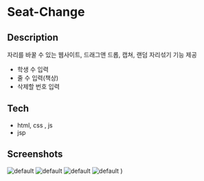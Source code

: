 # Seat-Change

Description
-------------------------------
자리를 바꿀 수 있는 웹사이트,
드래그앤 드롭, 캡쳐, 랜덤 자리섞기 기능 제공

- 학생 수 입력
- 줄 수 입력(책상)
- 삭제할 번호 입력


Tech
----------------------------------
- html, css , js
- jsp

Screenshots
---------------------------------

![default](https://user-images.githubusercontent.com/31758135/46926322-3be8f100-d06b-11e8-88bd-c8d77ec1cc21.JPG)
![default](https://user-images.githubusercontent.com/31758135/46926324-3db2b480-d06b-11e8-94e7-1bd9579c2a3b.JPG)
![default](https://user-images.githubusercontent.com/31758135/46926328-40150e80-d06b-11e8-9b37-821e51c9beb1.JPG)
![default](https://user-images.githubusercontent.com/31758135/46926333-41ded200-d06b-11e8-8e4f-dc96cbbe8e31.JPG)
)

